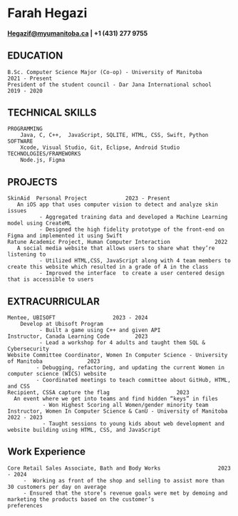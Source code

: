 # Farah Hegazi 
#### Hegazif@myumanitoba.ca | +1 (431) 277 9755
## **EDUCATION** 

    B.Sc. Computer Science Major (Co-op) - University of Manitoba	    2021 - Present
    President of the student council - Dar Jana International school       2019 - 2020 

## **TECHNICAL SKILLS** 
    PROGRAMMING 
        Java, C, C++,  JavaScript, SQLITE, HTML, CSS, Swift, Python
    SOFTWARE 
        Xcode, Visual Studio, Git, Eclipse, Android Studio
    TECHNOLOGIES/FRAMEWORKS 
        Node.js, Figma

## **PROJECTS**
    SkinAid  Personal Project			 2023 - Present 
       An iOS app that uses computer vision to detect and analyze skin issues 
              - Aggregated training data and developed a Machine Learning model using CreateML 
              - Designed the high fidelity prototype of the front-end on Figma and implemented it using Swift 
    Ratune Academic Project, Human Computer Interaction	             2022 
       A social media website that allows users to share what they’re listening to					
              - Utilized HTML,CSS, JavaScript along with 4 team members to create this website which resulted in a grade of A in the class
              - Improved the interface  to create a user centered design that is accessible to users

## **EXTRACURRICULAR**

    Mentee, UBISOFT  	  			 2023 - 2024
        Develop at Ubisoft Program											              
              - Built a game using C++ and given API
    Instructor, Canada Learning Code 	    2023										                            
              - Lead a workshop for 4 adults and taught them SQL & Cybersecurity
    Website Committee Coordinator, Women In Computer Science - University of Manitoba			   2023 
             - Debugging, refactoring, and updating the current Women in computer science (WICS) website
             - Coordinated meetings to teach committee about GitHub, HTML, and CSS 
    Recipient, CSSA capture the flag    				 2023
      An event where we get into teams and find hidden “keys” in files 				
               - Won Highest Scoring all Women/gender minority team 
    Instructor, Women In Computer Science & CanU - University of Manitoba 		   2022 - 2023 
               - Taught sessions to young kids about web development and website building using HTML, CSS, and JavaScript 

## **Work Experience**

    Core Retail Sales Associate, Bath and Body Works  				  2023 - 2024
         -  Working as front of the shop and selling to assist more than 30 customers per day on average				                                           
         - Ensured that the store’s revenue goals were met by demoing and marketing the products based on the customer’s                              preferences
